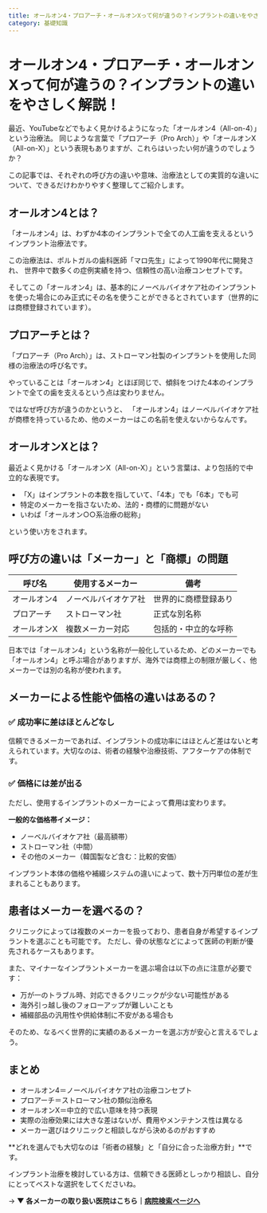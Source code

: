 ```yaml
---
title: オールオン4・プロアーチ・オールオンXって何が違うの？インプラントの違いをやさしく解説！
category: 基礎知識
---
```


# オールオン4・プロアーチ・オールオンXって何が違うの？インプラントの違いをやさしく解説！

最近、YouTubeなどでもよく見かけるようになった「オールオン4（All-on-4）」という治療法。
同じような言葉で「プロアーチ（Pro Arch）」や「オールオンX（All-on-X）」という表現もありますが、これらはいったい何が違うのでしょうか？

この記事では、それぞれの呼び方の違いや意味、治療法としての実質的な違いについて、できるだけわかりやすく整理してご紹介します。

## オールオン4とは？

「オールオン4」は、わずか4本のインプラントで全ての人工歯を支えるというインプラント治療法です。

この治療法は、ポルトガルの歯科医師「マロ先生」によって1990年代に開発され、
世界中で数多くの症例実績を持つ、信頼性の高い治療コンセプトです。

そしてこの「オールオン4」は、基本的にノーベルバイオケア社のインプラントを使った場合にのみ正式にその名を使うことができるとされています（世界的には商標登録されています）。

## プロアーチとは？

「プロアーチ（Pro Arch）」は、ストローマン社製のインプラントを使用した同様の治療法の呼び名です。

やっていることは「オールオン4」とほぼ同じで、傾斜をつけた4本のインプラントで全ての歯を支えるという点は変わりません。

ではなぜ呼び方が違うのかというと、
「オールオン4」はノーベルバイオケア社が商標を持っているため、他のメーカーはこの名前を使えないからなんです。

## オールオンXとは？

最近よく見かける「オールオンX（All-on-X）」という言葉は、より包括的で中立的な表現です。
- 「X」はインプラントの本数を指していて、「4本」でも「6本」でも可
- 特定のメーカーを指さないため、法的・商標的に問題がない
- いわば「オールオン○○系治療の総称」

という使い方をされます。

## 呼び方の違いは「メーカー」と「商標」の問題

| 呼び名 | 使用するメーカー | 備考 |
|---|---|---|
| オールオン4 | ノーベルバイオケア社 | 世界的に商標登録あり |
| プロアーチ | ストローマン社 | 正式な別名称 |
| オールオンX | 複数メーカー対応 | 包括的・中立的な呼称 |

日本では「オールオン4」という名称が一般化しているため、どのメーカーでも「オールオン4」と呼ぶ場合がありますが、海外では商標上の制限が厳しく、他メーカーでは別の名称が使われます。

## メーカーによる性能や価格の違いはあるの？

### ✅ 成功率に差はほとんどなし

信頼できるメーカーであれば、インプラントの成功率にはほとんど差はないと考えられています。大切なのは、術者の経験や治療技術、アフターケアの体制です。

### ✅ 価格には差が出る

ただし、使用するインプラントのメーカーによって費用は変わります。

**一般的な価格帯イメージ：**
- ノーベルバイオケア社（最高額帯）
- ストローマン社（中間）
- その他のメーカー（韓国製など含む：比較的安価）

インプラント本体の価格や補綴システムの違いによって、数十万円単位の差が生まれることもあります。

## 患者はメーカーを選べるの？

クリニックによっては複数のメーカーを扱っており、患者自身が希望するインプラントを選ぶことも可能です。
ただし、骨の状態などによって医師の判断が優先されるケースもあります。

また、マイナーなインプラントメーカーを選ぶ場合は以下の点に注意が必要です：
- 万が一のトラブル時、対応できるクリニックが少ない可能性がある
- 海外引っ越し後のフォローアップが難しいことも
- 補綴部品の汎用性や供給体制に不安がある場合も

そのため、なるべく世界的に実績のあるメーカーを選ぶ方が安心と言えるでしょう。

## まとめ

- オールオン4＝ノーベルバイオケア社の治療コンセプト
- プロアーチ＝ストローマン社の類似治療名
- オールオンX＝中立的で広い意味を持つ表現
- 実際の治療効果には大きな差はないが、費用やメンテナンス性は異なる
- メーカー選びはクリニックと相談しながら決めるのがおすすめ

**どれを選んでも大切なのは「術者の経験」と「自分に合った治療方針」**です。

インプラント治療を検討している方は、信頼できる医師としっかり相談し、自分にとってベストな選択をしてくださいね。

→ **▼ 各メーカーの取り扱い医院はこちら｜[病院検索ページへ](/hospitals/)**